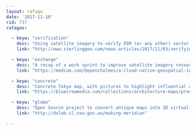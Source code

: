 ```yaml
---
layout: rafaga
date: '2017-11-10'
rid: 737
rafagas:

  - keyw: "verification"
    desc: "Using satellite imagery to verify OSM (or any other) vector data"
    link: "http://www.sterlinggeo.com/news-articles/2017/11/03/verifying-openstreetmap-with-sentinel-data/"

  - keyw: "exchange"
    desc: "A recap of a work sprint to improve satellite imagery research and interoperability"
    link: "https://medium.com/@opencholmes/a-cloud-native-geospatial-interoperability-sprint-483d9c299595 "

  - keyw: "concrete"
    desc: "Concrete Tokyo map, with pictures to highlight influential examples of concrete buildings and structures of the city"
    link: "https://bluecrowmedia.com/collections/architecture-maps/products/concrete-tokyo-map"

  - keyw: "globe"
    desc: "Open Source project to convert antique maps into 3D virtual globles"
    link: "http://dxlab.sl.nsw.gov.au/making-meridian"

---
```

